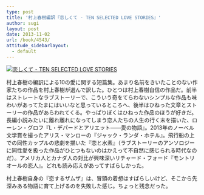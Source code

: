 ```yaml
---
type: post
title: '村上春樹編訳『恋しくて - TEN SELECTED LOVE STORIES』'
author: sugi
layout: post
date: 2013-11-02
url: /book/4543/
attitude_sidebarlayout:
  - default
---
```

<a href="http://www.amazon.co.jp/exec/obidos/ASIN/4120045358/chezsugi-22/ref=nosim/" onclick="_gaq.push(['_trackEvent', 'outbound-article', 'http://www.amazon.co.jp/exec/obidos/ASIN/4120045358/chezsugi-22/ref=nosim/', '']);" name="amazletlink" target="_blank"><img src="http://i0.wp.com/ecx.images-amazon.com/images/I/51FYrDp2WEL._SL160_.jpg?w=660" alt="恋しくて - TEN SELECTED LOVE STORIES" class="alignleft"  data-recalc-dims="1" /></a>

村上春樹の編訳による10の愛に関する短篇集。あまり名前をきいたことのない作家たちの作品を村上春樹が選んで訳した。ひとつは村上春樹自信の作品だ。前半はストレートなラブストーリーで、こういう奇をてらわないシンプルな作品も味わいがあってたまにはいいなと思っているところへ、後半はひねった文章とストーリーの作品があらわれてくる。やっぱりぼくはひねった作品のほうが好きだ。長編小説みたいに離れ離れになってしまう恋人たちの人生の行く末を描いた、ローレン・グロフ『L・デパードとアリエット――愛の物語』。2013年のノーベル文学賞を撮ったアリス・マンローの『ジャック・ランダ・ホテル』。飛行船の上での同性カップルの悲劇を描いた『恋と水素』（ラブストーリーのアンソロジーに同性愛を扱った作品がひとつもないのはかえって不自然に感じられる時代なのだ）。アメリカ人とカナダ人の対比が興味深いリチャード・フォード『モントリオールの恋人』。どれも読み応えがあってすばらしかった。

村上春樹自身の『恋するザムザ』は、冒頭の着想はすばらしいけど、そこから先深みある物語に育て上げるのを失敗した感じ。ちょっと残念だった。